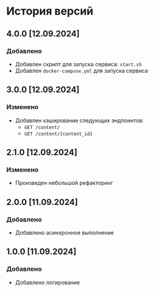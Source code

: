 # История версий

## 4.0.0 [12.09.2024]
### Добавлено
- Добавлен скрипт для запуска сервиса: `start.sh`
- Добавлен `docker-compose.yml` для запуска сервиса


## 3.0.0 [12.09.2024]
### Изменено
- Добавлен кэширование следующих эндпоинтов:
  - `GET /content/`
  - `GET /content/{content_id}`


## 2.1.0 [12.09.2024]
### Изменено
- Произведен небольшой рефакторинг


## 2.0.0 [11.09.2024]
### Добавлено
- Добавлено асинхронное выполнение


## 1.0.0 [11.09.2024]
### Добавлено
- Добавлено логирование
